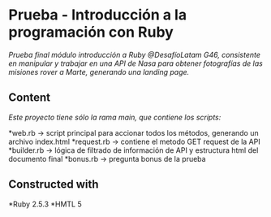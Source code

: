 # Prueba - Introducción a la programación con Ruby

_Prueba final módulo introducción a Ruby @DesafíoLatam G46, consistente en manipular y trabajar en una API de Nasa para obtener fotografías de las misiones rover a Marte, generando una landing page._

## Content

_Este proyecto tiene sólo la rama main, que contiene los scripts:_

*web.rb -> script principal para accionar todos los métodos, generando un archivo index.html
*request.rb -> contiene el metodo GET request de la API
*builder.rb -> lógica de filtrado de información de API y estructura html del documento final
*bonus.rb -> pregunta bonus de la prueba
## Constructed with

*Ruby 2.5.3
*HMTL 5